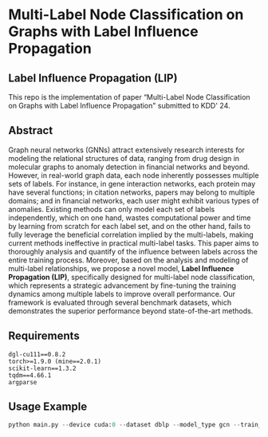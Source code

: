 # Multi-Label Node Classification on Graphs with Label Influence Propagation

## Label Influence Propagation (LIP)
This repo is the implementation of paper “Multi-Label Node Classification on Graphs with Label Influence Propagation" submitted to KDD' 24.

## Abstract
Graph neural networks (GNNs) attract extensively research interests for modeling the relational structures of data, ranging from drug design in molecular graphs to anomaly detection in financial networks and beyond.  However, in real-world graph data, each node inherently possesses multiple sets of labels. For instance, in gene interaction networks, each protein may have several functions; in citation networks, papers may belong to multiple domains; and in financial networks, each user might exhibit various types of anomalies. Existing methods can only model each set of labels independently, which on one hand, wastes computational power and time by learning from scratch for each label set, and on the other hand, fails to fully leverage the beneficial correlation implied by the multi-labels, making current methods ineffective in practical multi-label tasks. This paper aims to thoroughly analysis and quantify of the influence between labels across the entire training process. Moreover, based on the analysis and modeling of multi-label relationships, we propose a novel model, **Label Influence Propagation (LIP)**, specifically designed for multi-label node classification, which represents a strategic advancement by fine-tuning the training dynamics among multiple labels to improve overall performance. Our framework is evaluated through several benchmark datasets, which demonstrates the superior performance beyond state-of-the-art methods.

## Requirements
```
dgl-cu111==0.8.2
torch>=1.9.0 (mine==2.0.1)
scikit-learn==1.3.2
tqdm==4.66.1
argparse
```

## Usage Example
```python
python main.py --device cuda:0 --dataset dblp --model_type gcn --train_ratio 0.6 --test_ratio 0.2 --learnCoef "our*lbl" --lbls 0 1 2 3
```

